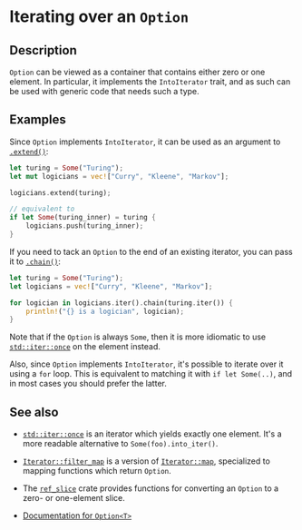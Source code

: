 # Iterating over an `Option`

## Description

`Option` can be viewed as a container that contains either zero or one
element. In particular, it implements the `IntoIterator` trait, and as such
can be used with generic code that needs such a type.

## Examples

Since `Option` implements `IntoIterator`, it can be used as an argument to
[`.extend()`](https://doc.rust-lang.org/std/iter/trait.Extend.html#tymethod.extend):

```rust
let turing = Some("Turing");
let mut logicians = vec!["Curry", "Kleene", "Markov"];

logicians.extend(turing);

// equivalent to
if let Some(turing_inner) = turing {
    logicians.push(turing_inner);
}
```

If you need to tack an `Option` to the end of an existing iterator, you can
pass it to [`.chain()`](https://doc.rust-lang.org/std/iter/trait.Iterator.html#method.chain):

```rust
let turing = Some("Turing");
let logicians = vec!["Curry", "Kleene", "Markov"];

for logician in logicians.iter().chain(turing.iter()) {
    println!("{} is a logician", logician);
}
```

Note that if the `Option` is always `Some`, then it is more idiomatic to use
[`std::iter::once`](https://doc.rust-lang.org/std/iter/fn.once.html) on the
element instead.

Also, since `Option` implements `IntoIterator`, it's possible to iterate over
it using a `for` loop. This is equivalent to matching it with `if let Some(..)`,
and in most cases you should prefer the latter.

## See also

- [`std::iter::once`](https://doc.rust-lang.org/std/iter/fn.once.html) is an
  iterator which yields exactly one element. It's a more readable alternative to
  `Some(foo).into_iter()`.

- [`Iterator::filter_map`](https://doc.rust-lang.org/std/iter/trait.Iterator.html#method.filter_map)
  is a version of [`Iterator::map`](https://doc.rust-lang.org/std/iter/trait.Iterator.html#method.map),
  specialized to mapping functions which return `Option`.

- The [`ref_slice`](https://crates.io/crates/ref_slice) crate provides functions
  for converting an `Option` to a zero- or one-element slice.

- [Documentation for `Option<T>`](https://doc.rust-lang.org/std/option/enum.Option.html)
